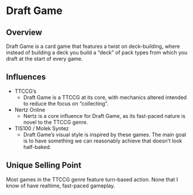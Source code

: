 # Draft Game

## Overview

Draft Game is a card game that features a twist on deck-building, where instead of building a deck you build a “deck” of pack types from which you draft at the start of every game.

## Influences

- TTCCG’s
  - Draft Game is a TTCCG at its core, with mechanics altered intended to reduce the focus on “collecting”.
- Nertz Online
  - Nertz is a core influence for Draft Game, as its fast-paced nature is novel to the TTCCG genre.
- TIS100 / Molek Syntez
  - Draft Game’s visual style is inspired by these games. The main goal is to have something we can reasonably achieve that doesn’t look half-baked.

## Unique Selling Point

Most games in the TTCCG genre feature turn-based action. None that I know of have realtime, fast-paced gameplay.
